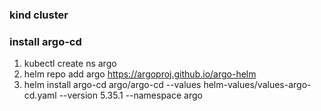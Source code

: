 ### kind cluster

### install argo-cd
1. kubectl create ns argo
2. helm repo add argo https://argoproj.github.io/argo-helm
3. helm install argo-cd argo/argo-cd --values helm-values/values-argo-cd.yaml --version 5.35.1 --namespace argo

